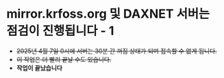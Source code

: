 # mirror.krfoss.org 및 DAXNET 서버는 점검이 진행됩니다 - 1
- ~~2025년 4월 7일 0시에 서버는 30분 간 꺼짐 상태가 되며 접속할 수 없게 됩니다.~~ 
- ~~이 작업은 더 빨리 끝날 수도 있습니다.~~
- **작업이 끝났습니다**
